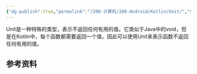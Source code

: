 ```yaml
---
{"dg-publish":true,"permalink":"/200-计算机/260-Android/Kotlin/Unit/","tags":["kotlin/函数"],"noteIcon":""}
---
```


Unit是一种特殊的类型，表示不返回任何有用的值。它类似于Java中的void，但是在Kotlin中，每个函数都需要返回一个值，因此可以使用Unit来表示函数不返回任何有用的值。


## 参考资料